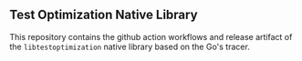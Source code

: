 ## Test Optimization Native Library

This repository contains the github action workflows and release artifact of the `libtestoptimization` native library based on the Go's tracer.
